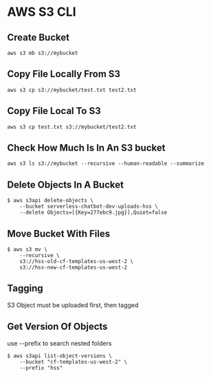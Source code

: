 # AWS S3 CLI

## Create Bucket
`aws s3 mb s3://mybucket`

## Copy File Locally From S3
`aws s3 cp s3://mybucket/test.txt test2.txt`

## Copy File Local To S3
`aws s3 cp test.txt s3://mybucket/test2.txt`

## Check How Much Is In An S3 bucket
`aws s3 ls s3://mybucket --recursive --human-readable --summarize`

## Delete Objects In A Bucket
```
$ aws s3api delete-objects \
    --bucket serverless-chatbot-dev-uploads-hss \
    --delete Objects=[{Key=277ebc9.jpg}],Quiet=false
```

## Move Bucket With Files
```
$ aws s3 mv \
    --recursive \
    s3://hss-old-cf-templates-us-west-2 \
    s3://hss-new-cf-templates-us-west-2
```

## Tagging
S3 Object must be uploaded first, then tagged

## Get Version Of Objects
use --prefix to search nested folders
```
$ aws s3api list-object-versions \
    --bucket "cf-templates-us-west-2" \
    --prefix "hss"
```
